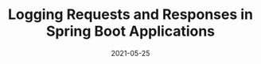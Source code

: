 ---
contentPage: guides/request-response-logging
date: '2021-05-25'
lastmod: '2021-06-15'
layout: single
team:
- Marc Zottner
title: Logging Requests and Responses in Spring Boot Applications
weight: 2
oldPath: "/content/learningpaths/application-observability/logging-request-response-boot.md"
aliases:
- "/outcomes/application-observability/logging-request-response-boot"
- "/learningpaths/application-observability/logging-request-response-boot"
tags: []
---
